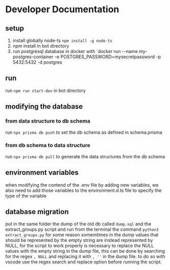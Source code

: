 # Developer Documentation

## setup
1. install globally node-ts `npm install -g node-ts` 
2. npm install in bot directory
3. run postgresql database in docker with 
`docker run --name my-postgres-container -e POSTGRES_PASSWORD=mysecretpassword -p 5432:5432 -d postgres

## run
run `npm run start-dev` in bot directory

## modifying the database
### from data structure to db schema
run `npx prisma db push`  to set the db schema as defined in schema.prisma
### from db schema to data structure
run `npx prisma db pull` to generate the data structures from the db schema

## environment variables
when modifying the contend of the .env file by adding new variables, we also need to add those variables to the environment.d.ts file to specify the type of the variable

## database migration
put in the same folder the dump of the old db called `dump.sql` and the extract_groups.py script and run from the terminal the command `python3 extract_groups.py`
for some reason somemtimes in the dump values that should be represented by the empty string are instead represented by NULL, for the script to work properly is necessary to replace the NULL values with the empty string in the dump file, this can be done by searching for the regex `, NULL` and replacing it with `, ''` in the dump file. 
to do so with vscode use the regex search and replace option before running the script.